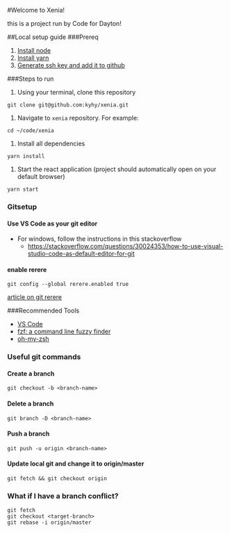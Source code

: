 #Welcome to Xenia!

this is a project run by Code for Dayton!

##Local setup guide
###Prereq
1. [Install node](https://nodejs.org/en/)
1. [Install yarn](https://yarnpkg.com/en/)
1. [Generate ssh key and add it to github](https://help.github.com/en/articles/generating-a-new-ssh-key-and-adding-it-to-the-ssh-agent)

###Steps to run
1. Using your terminal, clone this repository
```
git clone git@github.com:kyhy/xenia.git
```
1. Navigate to `xenia` repository. For example:
```
cd ~/code/xenia
```
1. Install all dependencies
```
yarn install
```
1. Start the react application (project should automatically open on your default browser)
```
yarn start
```

### Gitsetup
#### Use VS Code as your git editor
* For windows, follow the instructions in this stackoverflow
  * https://stackoverflow.com/questions/30024353/how-to-use-visual-studio-code-as-default-editor-for-git

#### enable rerere
```
git config --global rerere.enabled true
```

[article on git rerere](https://hackernoon.com/fix-conflicts-only-once-with-git-rerere-7d116b2cec67)

###Recommended Tools
* [VS Code](https://code.visualstudio.com/)
* [fzf: a command line fuzzy finder](https://github.com/junegunn/fzf)
* [oh-my-zsh](https://github.com/robbyrussell/oh-my-zsh)

### Useful git commands
#### Create a branch
```
git checkout -b <branch-name>
```
#### Delete a branch
```
git branch -D <branch-name>
```

#### Push a branch
```
git push -u origin <branch-name>
```

#### Update local git and change it to origin/master
```
git fetch && git checkout origin
```
### What if I have a branch conflict?
```
git fetch
git checkout <target-branch>
git rebase -i origin/master
```

